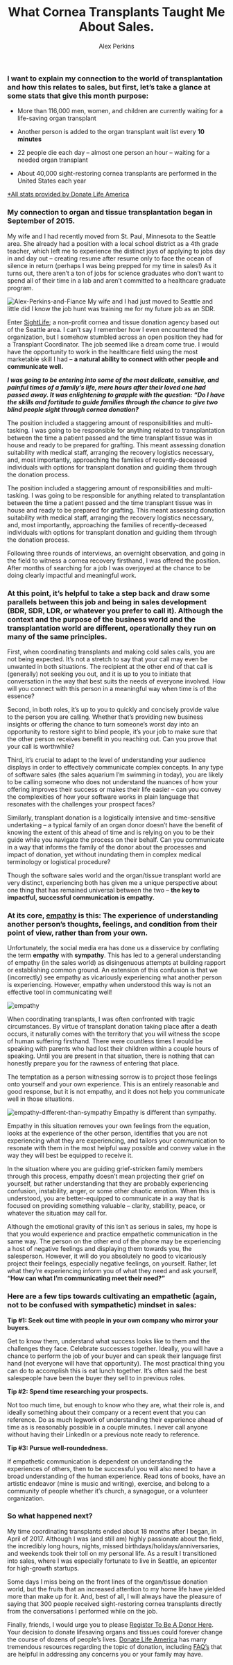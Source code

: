 ﻿---
title: What Cornea Transplants Taught Me About Sales.
description: The topic of organ and tissue donation is dearly important to me personally, so when the opportunity to combine writing about this season and writing about sales presented itself I simply couldn’t resist! The topic is simply too freaking cool to not talk about. Did you know that April is National Donate Life Month?
coverImage: /img/puppy.png
publishDate: Apr 24, 2018

author: Alex Perkins
authorProfile:  Alex Perkins is a Commercial Account Development Rep for Bizible, a marketing performance management software company based out of Seattle, WA. When he’s not trying new ways to creatively break into some of the world’s largest companies, you can find him hiking the mountains of Washington with his wife, Waverly, or hanging out with his pet bunny Sprout. He may also be at one of his favorite Seattle breweries - in fact, there’s a good chance he’s there right now.
authorImage: 
---

### I want to explain my connection to the world of transplantation and how this relates to sales, but first, let’s take a glance at some stats that give this month purpose:

*   More than 116,000 men, women, and children are currently waiting for a life-saving organ transplant

*   Another person is added to the organ transplant wait list every **10 minutes**

*   22 people die each day – almost one person an hour – waiting for a needed organ transplant

*   About 40,000 sight-restoring cornea transplants are performed in the United States each year

[\*All stats provided by Donate Life America](https://www.donatelife.net/wp-content/uploads/2016/06/2018-NDLM-Donation-and-Transplantation-Statistics-FINAL-12.17-FINAL-public.pdf)

### My connection to organ and tissue transplantation began in September of 2015.

My wife and I had recently moved from St. Paul, Minnesota to the Seattle area. She already had a position with a local school district as a 4th grade teacher, which left me to experience the distinct joys of applying to jobs day in and day out – creating resume after resume only to face the ocean of silence in return (perhaps I was being prepped for my time in sales!) As it turns out, there aren’t a ton of jobs for science graduates who don’t want to spend all of their time in a lab and aren’t committed to a healthcare graduate program.

![Alex-Perkins-and-Fiance](/img/Alex-Perkins-and-Fiance.jpg) My wife and I had just moved to Seattle and little did I know the job hunt was training me for my future job as an SDR.

Enter [SightLife](https://www.sightlife.org/); a non-profit cornea and tissue donation agency based out of the Seattle area. I can’t say I remember how I even encountered the organization, but I somehow stumbled across an open position they had for a Transplant Coordinator. The job seemed like a dream come true. I would have the opportunity to work in the healthcare field using the most marketable skill I had – **a natural ability to connect with other people and communicate well.**

_**I was going to be entering into some of the most delicate, sensitive, and painful times of a family’s life, mere hours after their loved one had passed away. It was enlightening to grapple with the question: “Do I have the skills and fortitude to guide families through the chance to give two blind people sight through cornea donation?**_

The position included a staggering amount of responsibilities and multi-tasking. I was going to be responsible for anything related to transplantation between the time a patient passed and the time transplant tissue was in house and ready to be prepared for grafting. This meant assessing donation suitability with medical staff, arranging the recovery logistics necessary, and, most importantly, approaching the families of recently-deceased individuals with options for transplant donation and guiding them through the donation process.

The position included a staggering amount of responsibilities and multi-tasking. I was going to be responsible for anything related to transplantation between the time a patient passed and the time transplant tissue was in house and ready to be prepared for grafting. This meant assessing donation suitability with medical staff, arranging the recovery logistics necessary, and, most importantly, approaching the families of recently-deceased individuals with options for transplant donation and guiding them through the donation process.

Following three rounds of interviews, an overnight observation, and going in the field to witness a cornea recovery firsthand, I was offered the position. After months of searching for a job I was overjoyed at the chance to be doing clearly impactful and meaningful work.

### At this point, it’s helpful to take a step back and draw some parallels between this job and being in sales development (BDR, SDR, LDR, or whatever you prefer to call it). Although the context and the purpose of the business world and the transplantation world are different, operationally they run on many of the same principles.

First, when coordinating transplants and making cold sales calls, you are not being expected. It’s not a stretch to say that your call may even be unwanted in both situations. The recipient at the other end of that call is (generally) not seeking you out, and it is up to you to initiate that conversation in the way that best suits the needs of everyone involved. How will you connect with this person in a meaningful way when time is of the essence?

Second, in both roles, it’s up to you to quickly and concisely provide value to the person you are calling. Whether that’s providing new business insights or offering the chance to turn someone’s worst day into an opportunity to restore sight to blind people, it’s your job to make sure that the other person receives benefit in you reaching out. Can you prove that your call is worthwhile?

Third, it’s crucial to adapt to the level of understanding your audience displays in order to effectively communicate complex concepts. In any type of software sales (the sales aquarium I’m swimming in today), you are likely to be calling someone who does not understand the nuances of how your offering improves their success or makes their life easier – can you convey the complexities of how your software works in plain language that resonates with the challenges your prospect faces?

Similarly, transplant donation is a logistically intensive and time-sensitive undertaking – a typical family of an organ donor doesn’t have the benefit of knowing the extent of this ahead of time and is relying on you to be their guide while you navigate the process on their behalf. Can you communicate in a way that informs the family of the donor about the processes and impact of donation, yet without inundating them in complex medical terminology or logistical procedure?

Though the software sales world and the organ/tissue transplant world are very distinct, experiencing both has given me a unique perspective about one thing that has remained universal between the two – **the key to impactful, successful communication is empathy.**

### At its core, [empathy](https://www.psychologytoday.com/us/basics/empathy) is this: The experience of understanding another person’s thoughts, feelings, and condition from their point of view, rather than from your own.

Unfortunately, the social media era has done us a disservice by conflating the term **empathy** with **sympathy**. This has led to a general understanding of empathy (in the sales world) as disingenuous attempts at building rapport or establishing common ground. An extension of this confusion is that we (incorrectly) see empathy as vicariously experiencing what another person is experiencing. However, empathy when understood this way is not an effective tool in communicating well!

![empathy](/img/empathy.png)

When coordinating transplants, I was often confronted with tragic circumstances. By virtue of transplant donation taking place after a death occurs, it naturally comes with the territory that you will witness the scope of human suffering firsthand. There were countless times I would be speaking with parents who had lost their children within a couple hours of speaking. Until you are present in that situation, there is nothing that can honestly prepare you for the rawness of entering that place.

The temptation as a person witnessing sorrow is to project those feelings onto yourself and your own experience. This is an entirely reasonable and good response, but it is not empathy, and it does not help you communicate well in those situations.

![empathy-different-than-sympathy](/img/empathy-different-than-sympathy.png) Empathy is different than sympathy.

Empathy in this situation removes your own feelings from the equation, looks at the experience of the other person, identifies that you are not experiencing what they are experiencing, and tailors your communication to resonate with them in the most helpful way possible and convey value in the way they will best be equipped to receive it.

In the situation where you are guiding grief-stricken family members through this process, empathy doesn’t mean projecting their grief on yourself, but rather understanding that they are probably experiencing confusion, instability, anger, or some other chaotic emotion. When this is understood, you are better-equipped to communicate in a way that is focused on providing something valuable – clarity, stability, peace, or whatever the situation may call for.

Although the emotional gravity of this isn’t as serious in sales, my hope is that you would experience and practice empathetic communication in the same way. The person on the other end of the phone may be experiencing a host of negative feelings and displaying them towards you, the salesperson. However, it will do you absolutely no good to vicariously project their feelings, especially negative feelings, on yourself. Rather, let what they’re experiencing inform you of what they need and ask yourself, **“How can what I’m communicating meet their need?”**

### Here are a few tips towards cultivating an empathetic (again, not to be confused with sympathetic) mindset in sales:

**Tip #1: Seek out time with people in your own company who mirror your buyers.**

Get to know them, understand what success looks like to them and the challenges they face. Celebrate successes together. Ideally, you will have a chance to perform the job of your buyer and can speak their language first hand (not everyone will have that opportunity). The most practical thing you can do to accomplish this is eat lunch together. It’s often said the best salespeople have been the buyer they sell to in previous roles.

**Tip #2: Spend time researching your prospects.**

Not too much time, but enough to know who they are, what their role is, and ideally something about their company or a recent event that you can reference. Do as much legwork of understanding their experience ahead of time as is reasonably possible in a couple minutes. I never call anyone without having their LinkedIn or a previous note ready to reference.

**Tip #3: Pursue well-roundedness.**

If empathetic communication is dependent on understanding the experiences of others, then to be successful you will also need to have a broad understanding of the human experience. Read tons of books, have an artistic endeavor (mine is music and writing), exercise, and belong to a community of people whether it’s church, a synagogue, or a volunteer organization.

### So what happened next?

My time coordinating transplants ended about 18 months after I began, in April of 2017. Although I was (and still am) highly passionate about the field, the incredibly long hours, nights, missed birthdays/holidays/anniversaries, and weekends took their toll on my personal life. As a result I transitioned into sales, where I was especially fortunate to live in Seattle, an epicenter for high-growth startups.

Some days I miss being on the front lines of the organ/tissue donation world, but the fruits that an increased attention to my home life have yielded more than make up for it. And, best of all, I will always have the pleasure of saying that 300 people received sight-restoring cornea transplants directly from the conversations I performed while on the job.

Finally, friends, I would urge you to please [Register To Be A Donor Here](https://organdonor.gov/register.html). Your decision to donate lifesaving organs and tissues could forever change the course of dozens of people’s lives. [Donate Life America](https://www.donatelife.net/) has many tremendous resources regarding the topic of donation, including [FAQ’s](https://www.donatelife.net/faq/) that are helpful in addressing any concerns you or your family may have.